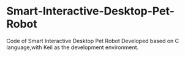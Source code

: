 # Smart-Interactive-Desktop-Pet-Robot
Code of Smart Interactive Desktop Pet Robot
Developed based on C language,with Keil as the development environment.
